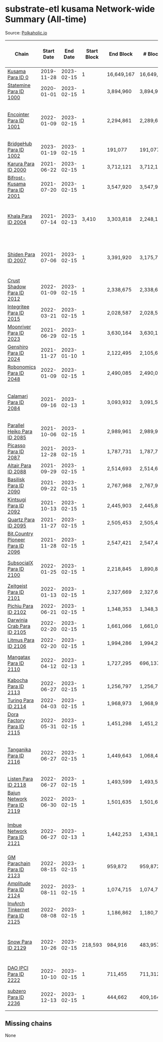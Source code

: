 # substrate-etl kusama Network-wide Summary (All-time)

Source: [Polkaholic.io](https://polkaholic.io)


| Chain            | Start Date | End Date | Start Block | End Block | # Blocks | # Missing | # Addresses with Balances | Crawling Status |
| ---------------- | ---------- | ---------| ----------- | --------- | -------- | --------- | ------------------------- | --------------- |
| [Kusama Para ID 0](/kusama/0-kusama) | 2019-11-28 | 2023-02-15 | 1 | 16,649,167 | 16,649,158 | 9 (0.00%) | 283,284 |  |
| [Statemine Para ID 1000](/kusama/1000-statemine) | 2020-01-01 | 2023-02-15 | 1 | 3,894,960 | 3,894,945 | 15 (0.00%) | 51,965 |  |
| [Encointer Para ID 1001](/kusama/1001-encointer) | 2022-01-09 | 2023-02-15 | 1 | 2,294,861 | 2,289,674 | 5,187 (0.23%) | 922 | Only partial index available: Old Decoding issues |
| [BridgeHub Para ID 1002](/kusama/1002-bridgehub) | 2023-01-19 | 2023-02-15 | 1 | 191,077 | 191,077 |   | 4 |  |
| [Karura Para ID 2000](/kusama/2000-karura) | 2021-06-22 | 2023-02-15 | 1 | 3,712,121 | 3,712,121 |   | 94,843 |  |
| [Bifrost-Kusama Para ID 2001](/kusama/2001-bifrost-ksm) | 2021-07-20 | 2023-02-15 | 1 | 3,547,920 | 3,547,917 | 3 (0.00%) | 101,284 |  |
| [Khala Para ID 2004](/kusama/2004-khala) | 2021-07-14 | 2023-02-13 | 3,410 | 3,303,818 | 2,248,152 | 994,174 (30.09%) | 23,365 | Only partial index available: Old Decoding issues |
| [Shiden Para ID 2007](/kusama/2007-shiden) | 2021-07-06 | 2023-02-15 | 1 | 3,391,920 | 3,175,743 | 216,177 (6.37%) | 636,637 | Only partial index available: Old Decoding issues |
| [Crust Shadow Para ID 2012](/kusama/2012-shadow) | 2022-01-09 | 2023-02-15 | 1 | 2,338,675 | 2,338,675 |   | 2,458 |  |
| [Integritee Para ID 2015](/kusama/2015-integritee) | 2022-03-21 | 2023-02-15 | 1 | 2,028,587 | 2,028,587 |   | 12,935 |  |
| [Moonriver Para ID 2023](/kusama/2023-moonriver) | 2021-06-29 | 2023-02-15 | 1 | 3,630,164 | 3,630,107 | 57 (0.00%) | 585,457 |  |
| [Genshiro Para ID 2024](/kusama/2024-genshiro) | 2021-11-27 | 2023-01-10 | 1 | 2,122,495 | 2,105,611 | 16,884 (0.80%) | 25 |  |
| [Robonomics Para ID 2048](/kusama/2048-robonomics) | 2022-01-09 | 2023-02-15 | 1 | 2,490,085 | 2,490,085 |   | 3,090 |  |
| [Calamari Para ID 2084](/kusama/2084-calamari) | 2021-09-16 | 2023-02-13 | 1 | 3,093,932 | 3,091,518 | 2,414 (0.08%) | 35,241 | Only partial index available: Archive node unavailable |
| [Parallel Heiko Para ID 2085](/kusama/2085-parallel-heiko) | 2021-10-06 | 2023-02-15 | 1 | 2,989,961 | 2,989,941 | 20 (0.00%) | 24,244 |  |
| [Picasso Para ID 2087](/kusama/2087-picasso) | 2021-12-28 | 2023-02-15 | 1 | 1,787,731 | 1,787,731 |   | 2,509 |  |
| [Altair Para ID 2088](/kusama/2088-altair) | 2021-09-29 | 2023-02-15 | 1 | 2,514,693 | 2,514,691 | 2 (0.00%) | 29,419 |  |
| [Basilisk Para ID 2090](/kusama/2090-basilisk) | 2021-09-22 | 2023-02-15 | 1 | 2,767,968 | 2,767,966 | 2 (0.00%) | 17,773 |  |
| [Kintsugi Para ID 2092](/kusama/2092-kintsugi) | 2021-10-13 | 2023-02-15 | 1 | 2,445,903 | 2,445,895 | 8 (0.00%) | 16,064 |  |
| [Quartz Para ID 2095](/kusama/2095-quartz) | 2021-11-27 | 2023-02-15 | 1 | 2,505,453 | 2,505,453 |   | 75,188 |  |
| [Bit.Country Pioneer Para ID 2096](/kusama/2096-bitcountrypioneer) | 2021-11-28 | 2023-02-15 | 1 | 2,547,421 | 2,547,421 |   | 24,795 |  |
| [SubsocialX Para ID 2100](/kusama/2100-subsocialx) | 2022-01-25 | 2023-02-15 | 1 | 2,218,845 | 1,890,837 | 50,950 (2.30%) | 34,271 | Only partial index available: Onboarding |
| [Zeitgeist Para ID 2101](/kusama/2101-zeitgeist) | 2022-01-13 | 2023-02-15 | 1 | 2,327,669 | 2,327,669 |   | 15,433 |  |
| [Pichiu Para ID 2102](/kusama/2102-pichiu) | 2022-06-21 | 2023-02-15 | 1 | 1,348,353 | 1,348,353 |   | 1,148 |  |
| [Darwinia Crab Para ID 2105](/kusama/2105-crab) | 2022-02-20 | 2023-02-15 | 1 | 1,661,066 | 1,661,066 |   | 52 |  |
| [Litmus Para ID 2106](/kusama/2106-litmus) | 2022-02-20 | 2023-02-15 | 1 | 1,994,286 | 1,994,286 |   | 13,904 |  |
| [Mangatax Para ID 2110](/kusama/2110-mangatax) | 2022-04-12 | 2023-02-13 | 1 | 1,727,295 | 696,137 | 1,031,158 (59.70%) | 1,674 | Only partial index available: Onboarding |
| [Kabocha Para ID 2113](/kusama/2113-kabocha) | 2022-06-27 | 2023-02-15 | 1 | 1,256,797 | 1,256,797 |   | 13,236 |  |
| [Turing Para ID 2114](/kusama/2114-turing) | 2022-04-03 | 2023-02-15 | 1 | 1,968,973 | 1,968,973 |   | 7,560 |  |
| [Dora Factory Para ID 2115](/kusama/2115-dorafactory) | 2022-05-31 | 2023-02-15 | 1 | 1,451,298 | 1,451,298 |   | 373 |  |
| [Tanganika Para ID 2116](/kusama/2116-tanganika) | 2022-06-27 | 2023-02-15 | 1 | 1,449,643 | 1,068,459 | 2,451 (0.17%) | 3,213 | Only partial index available: Archive node unavailable |
| [Listen Para ID 2118](/kusama/2118-listen) | 2022-06-27 | 2023-02-15 | 1 | 1,493,599 | 1,493,599 |   | 2,053 |  |
| [Bajun Network Para ID 2119](/kusama/2119-bajun) | 2022-06-30 | 2023-02-15 | 1 | 1,501,635 | 1,501,635 |   | 4,637 |  |
| [Imbue Network Para ID 2121](/kusama/2121-imbue) | 2022-06-27 | 2023-02-13 | 1 | 1,442,253 | 1,438,155 | 4,098 (0.28%) | 336 | Only partial index available: Archive node unavailable |
| [GM Parachain Para ID 2123](/kusama/2123-gm) | 2022-08-15 | 2023-02-15 | 1 | 959,872 | 959,872 |   | 9,101 |  |
| [Amplitude Para ID 2124](/kusama/2124-amplitude) | 2022-08-11 | 2023-02-15 | 1 | 1,074,715 | 1,074,715 |   | 728 |  |
| [InvArch Tinkernet Para ID 2125](/kusama/2125-tinkernet) | 2022-08-08 | 2023-02-15 | 1 | 1,186,862 | 1,180,724 | 6,138 (0.52%) | 6,306 |  |
| [Snow Para ID 2129](/kusama/2129-snow) | 2022-10-26 | 2023-02-15 | 218,593 | 984,916 | 483,957 | 91,926 (9.33%) | 5,499 | Only partial index available: Archive node unavailable |
| [DAO IPCI Para ID 2222](/kusama/2222-daoipci) | 2022-10-10 | 2023-02-15 | 1 | 711,455 | 711,312 | 143 (0.02%) | 890 |  |
| [subzero Para ID 2236](/kusama/2236-subzero) | 2022-12-13 | 2023-02-15 | 1 | 444,662 | 409,164 | 35,498 (7.98%) | 9 | Only partial index available: Onboarding |

## Missing chains


None
